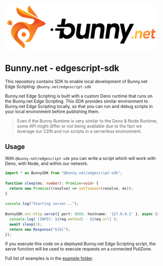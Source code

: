 <div align="center">
  <a href="https://bunny.net">
    <img src="https://github.com/BunnyWay/edge-script-sdk/blob/main/asset/bunny.png?raw=true" width="500" height="auto" alt="Bunny"/>
  </a>
</div>

# Bunny.net - edgescript-sdk

This repository contains SDK to enable local development of Bunny.net Edge Scripting: `@bunny.net/edgescript-sdk`

Bunny.net Edge Scripting is built with a custom Deno runtime that runs on the Bunny.net Edge Scripting. 
This SDK provides similar environment to Bunny.net Edge Scripting locally, 
so that you can run and debug scripts in your local environment before publishing them.

> Even if the Bunny Runtime is very similar to the Deno & Node Runtime, some API
> might differ or not being available due to the fact we leverage our CDN
> and run scripts in a serverless environment.
>

## Usage

With `@bunny.net/edgescript-sdk` you can write a script which will work with
Deno, with Node, and within our network.

```typescript
import * as BunnySDK from "@bunny.net/edgescript-sdk";

function sleep(ms: number): Promise<void> {
  return new Promise((resolve) => setTimeout(resolve, ms));
}

console.log("Starting server...");

BunnySDK.net.http.serve({ port: 8080, hostname: '127.0.0.1' }, async (req) => {
  console.log(`[INFO]: ${req.method} - ${req.url}`);
  await sleep(1);
  return new Response("blbl");
});
```

If you execute this code on a deployed Bunny.net Edge Scripting script, the serve function will
be used to execute requests on a connected PullZone.

Full list of examples is in the [example folder](./example/).

